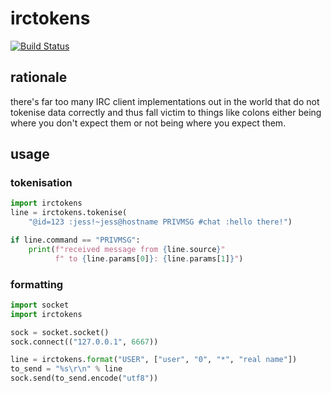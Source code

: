 # irctokens

[![Build Status](https://travis-ci.org/jesopo/irctokens.svg?branch=master)](https://travis-ci.org/jesopo/irctokens)

## rationale

there's far too many IRC client implementations out in the world that do not
tokenise data correctly and thus fall victim to things like colons either being
where you don't expect them or not being where you expect them.

## usage

### tokenisation
```python
import irctokens
line = irctokens.tokenise(
    "@id=123 :jess!~jess@hostname PRIVMSG #chat :hello there!")

if line.command == "PRIVMSG":
    print(f"received message from {line.source}"
          f" to {line.params[0]}: {line.params[1]}")
```

### formatting
```python
import socket
import irctokens

sock = socket.socket()
sock.connect(("127.0.0.1", 6667))

line = irctokens.format("USER", ["user", "0", "*", "real name"])
to_send = "%s\r\n" % line
sock.send(to_send.encode("utf8"))
```
